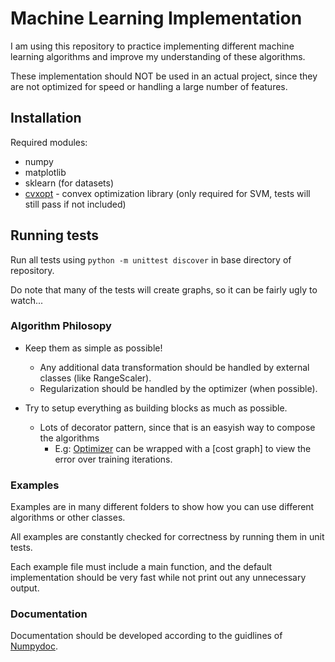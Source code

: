 # Machine Learning Implementation

I am using this repository to practice implementing different machine learning algorithms and improve my understanding of these algorithms.

These implementation should NOT be used in an actual project, since they are not optimized for speed or handling a large number of features.

## Installation

Required modules:
- numpy
- matplotlib
- sklearn (for datasets)
- [cvxopt](http://cvxopt.org/) - convex optimization library (only required for SVM, tests will still pass if not included)

## Running tests

Run all tests using `python -m unittest discover` in base directory of repository.

Do note that many of the tests will create graphs, so it can be fairly ugly to watch...

### Algorithm Philosopy
* Keep them as simple as possible!
   * Any additional data transformation should be handled by external classes (like RangeScaler).
   * Regularization should be handled by the optimizer (when possible).
    
* Try to setup everything as building blocks as much as possible.
   * Lots of decorator pattern, since that is an easyish way to compose the algorithms
       * E.g: [Optimizer](https://github.com/Diusrex/Machine-Learning-Implementations/blob/master/optimization_algorithms/optimizer.py)
       can be wrapped with a [cost graph] to view the error over training iterations.
            
### Examples

Examples are in many different folders to show how you can use different algorithms or other classes.

All examples are constantly checked for correctness by running them in unit tests.

Each example file must include a main function, and the default implementation should be
very fast while not print out any unnecessary output.
    
### Documentation
Documentation should be developed according to the guidlines of [Numpydoc](https://github.com/numpy/numpy/blob/master/doc/HOWTO_DOCUMENT.rst.txt).
    

